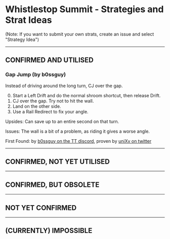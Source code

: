# Whistlestop Summit - Strategies and Strat Ideas

(Note: If you want to submit your own strats, create an issue and select "Strategy Idea")

---
## CONFIRMED AND UTILISED
### Gap Jump (by b0ssguy)
Instead of driving around the long turn, CJ over the gap.

0. Start a Left Drift and do the normal shroom shortcut, then release Drift.
1. CJ over the gap. Try not to hit the wall.
2. Land on the other side.
3. Use a Rail Redirect to fix your angle.

Upsides: Can save up to an entire second on that turn.

Issues: The wall is a bit of a problem, as riding it gives a worse angle.

First Found: by [b0ssguy on the TT discord](https://discord.com/channels/1356498039962861738/1356786737942237204/1383001608471973918), proven by [uniXv on twitter](https://vxtwitter.com/uniXv7/status/1935555901060165989)

---
## CONFIRMED, NOT YET UTILISED

---
## CONFIRMED, BUT OBSOLETE

---
## NOT YET CONFIRMED

---
## (CURRENTLY) IMPOSSIBLE